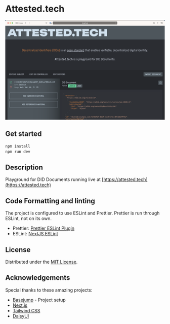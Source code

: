 # Attested.tech

![Alt text](public/images/screenshot.png?raw=true "Screenshot")

## Get started

```bash
npm install
npm run dev
```

## Description
Playground for DID Documents running live at [https://attested.tech](https://attested.tech)

## Code Formatting and linting

The project is configured to use ESLint and Prettier. Prettier is run through ESLint, not on its own.

* Prettier: [Prettier ESLint Plugin](https://github.com/prettier/eslint-plugin-prettier)
* ESLint: [NextJS ESLint](https://nextjs.org/docs/basic-features/eslint)

<!-- LICENSE -->

## License

Distributed under the [MIT License](https://github.com/mistlur/attested.tech/blob/main/LICENSE.md).

<!-- ACKNOWLEDGEMENTS -->

## Acknowledgements

Special thanks to these amazing projects:

- [Basejump](https://usebasejump.com/) - Project setup
- [Next.js](https://nextjs.org/)
- [Tailwind CSS](https://tailwindcss.com/)
- [DaisyUI](https://daisyui.com/)